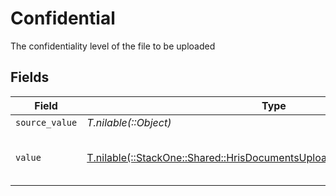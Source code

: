 # Confidential

The confidentiality level of the file to be uploaded


## Fields

| Field                                                                                                                                        | Type                                                                                                                                         | Required                                                                                                                                     | Description                                                                                                                                  | Example                                                                                                                                      |
| -------------------------------------------------------------------------------------------------------------------------------------------- | -------------------------------------------------------------------------------------------------------------------------------------------- | -------------------------------------------------------------------------------------------------------------------------------------------- | -------------------------------------------------------------------------------------------------------------------------------------------- | -------------------------------------------------------------------------------------------------------------------------------------------- |
| `source_value`                                                                                                                               | *T.nilable(::Object)*                                                                                                                        | :heavy_minus_sign:                                                                                                                           | N/A                                                                                                                                          | public                                                                                                                                       |
| `value`                                                                                                                                      | [T.nilable(::StackOne::Shared::HrisDocumentsUploadRequestDtoSchemasValue)](../../models/shared/hrisdocumentsuploadrequestdtoschemasvalue.md) | :heavy_minus_sign:                                                                                                                           | Whether the file is confidential or not                                                                                                      | true                                                                                                                                         |